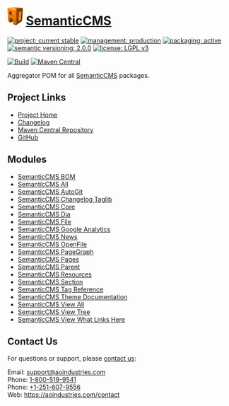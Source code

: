 # [<img src="ao-logo.png" alt="AO Logo" width="35" height="40">](https://github.com/aoindustries) [SemanticCMS](https://github.com/aoindustries/semanticcms)

[![project: current stable](https://semanticcms.com/ao-badges/project-current-stable.svg)](https://aoindustries.com/life-cycle#project-current-stable)
[![management: production](https://semanticcms.com/ao-badges/management-production.svg)](https://aoindustries.com/life-cycle#management-production)
[![packaging: active](https://semanticcms.com/ao-badges/packaging-active.svg)](https://aoindustries.com/life-cycle#packaging-active)  
[![semantic versioning: 2.0.0](https://semanticcms.com/ao-badges/semver-2.0.0.svg)](http://semver.org/spec/v2.0.0.html)
[![license: LGPL v3](https://semanticcms.com/ao-badges/license-lgpl-3.0.svg)](https://www.gnu.org/licenses/lgpl-3.0)

[![Build](https://github.com/aoindustries/semanticcms/workflows/Build/badge.svg?branch=master)](https://github.com/aoindustries/semanticcms/actions?query=workflow%3ABuild)
[![Maven Central](https://maven-badges.herokuapp.com/maven-central/com.semanticcms/semanticcms/badge.svg)](https://maven-badges.herokuapp.com/maven-central/com.semanticcms/semanticcms)

Aggregator POM for all [SemanticCMS](https://github.com/aoindustries/semanticcms) packages.

## Project Links
* [Project Home](https://semanticcms.com/)
* [Changelog](https://semanticcms.com/changelog)
* [Maven Central Repository](https://search.maven.org/artifact/com.semanticcms/semanticcms)
* [GitHub](https://github.com/aoindustries/semanticcms)

## Modules
* [SemanticCMS BOM](https://github.com/aoindustries/semanticcms-bom)
* [SemanticCMS All](https://github.com/aoindustries/semanticcms-all)
* [SemanticCMS AutoGit](https://github.com/aoindustries/semanticcms-autogit)
* [SemanticCMS Changelog Taglib](https://github.com/aoindustries/semanticcms-changelog-taglib)
* [SemanticCMS Core](https://github.com/aoindustries/semanticcms-core)
* [SemanticCMS Dia](https://github.com/aoindustries/semanticcms-dia)
* [SemanticCMS File](https://github.com/aoindustries/semanticcms-file)
* [SemanticCMS Google Analytics](https://github.com/aoindustries/semanticcms-google-analytics)
* [SemanticCMS News](https://github.com/aoindustries/semanticcms-news)
* [SemanticCMS OpenFile](https://github.com/aoindustries/semanticcms-openfile)
* [SemanticCMS PageGraph](https://github.com/aoindustries/semanticcms-pagegraph)
* [SemanticCMS Pages](https://github.com/aoindustries/semanticcms-pages)
* [SemanticCMS Parent](https://github.com/aoindustries/semanticcms-parent)
* [SemanticCMS Resources](https://github.com/aoindustries/semanticcms-resources)
* [SemanticCMS Section](https://github.com/aoindustries/semanticcms-section)
* [SemanticCMS Tag Reference](https://github.com/aoindustries/semanticcms-tag-reference)
* [SemanticCMS Theme Documentation](https://github.com/aoindustries/semanticcms-theme-documentation)
* [SemanticCMS View All](https://github.com/aoindustries/semanticcms-view-all)
* [SemanticCMS View Tree](https://github.com/aoindustries/semanticcms-view-tree)
* [SemanticCMS View What Links Here](https://github.com/aoindustries/semanticcms-view-what-links-here)

## Contact Us
For questions or support, please [contact us](https://aoindustries.com/contact):

Email: [support@aoindustries.com](mailto:support@aoindustries.com)  
Phone: [1-800-519-9541](tel:1-800-519-9541)  
Phone: [+1-251-607-9556](tel:+1-251-607-9556)  
Web: https://aoindustries.com/contact
